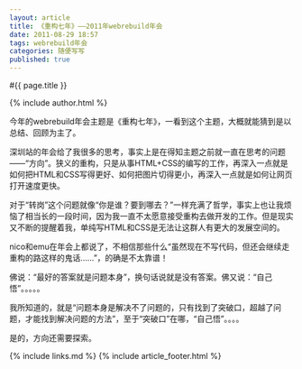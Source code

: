 ```yaml
---
layout: article
title: 《重构七年》——2011年webrebuild年会
date: 2011-08-29 18:57
tags: webrebuild年会
categories: 随便写写
published: true
---
```


#{{ page.title }}

{% include author.html %}

今年的webrebuild年会主题是《重构七年》，一看到这个主题，大概就能猜到是以总结、回顾为主了。

深圳站的年会给了我很多的思考，事实上是在得知主题之前就一直在思考的问题——“方向”。狭义的重构，只是从事HTML+CSS的编写的工作，再深入一点就是如何把HTML和CSS写得更好、如何把图片切得更小，再深入一点就是如何让网页打开速度更快。

对于“转岗”这个问题就像“你是谁？要到哪去？”一样充满了哲学，事实上也让我烦恼了相当长的一段时间，因为我一直不太愿意接受重构去做开发的工作。但是现实又不断的提醒着我，单纯写HTML和CSS是无法让这群人有更大的发展空间的。

nico和emu在年会上都说了，不相信那些什么“虽然现在不写代码，但还会继续走重构的路这样的鬼话……”，的确是不太靠谱！

佛说：“最好的答案就是问题本身”，换句话说就是没有答案。佛又说：“自己悟”。。。。。

我所知道的，就是“问题本身是解决不了问题的，只有找到了突破口，超越了问题，才能找到解决问题的方法”，至于“突破口”在哪，“自己悟”。。。。

是的，方向还需要探索。

{% include links.md %}
{% include article_footer.html %}
